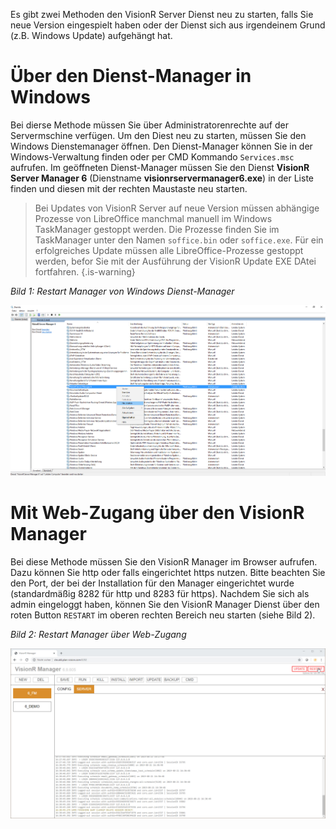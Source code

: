 <!-- TITLE: VisionR Manager neu starten -->
<!-- SUBTITLE: Neu starten des VisionR Server Dienstes über den Manager -->

Es gibt zwei Methoden den VisionR Server Dienst neu zu starten, falls Sie neue Version eingespielt haben oder der Dienst sich aus irgendeinem Grund (z.B. Windows Update) aufgehängt hat.
# Über den Dienst-Manager in Windows
Bei dierse Methode müssen Sie über Administratorenrechte auf der Servermschine verfügen. Um den Diest neu zu starten, müssen Sie den Windows Dienstemanager öffnen. Den Dienst-Manager können Sie in der Windows-Verwaltung finden oder per CMD Kommando `Services.msc` aufrufen. Im geöffneten Dienst-Manager müssen Sie den Dienst **VisionR Server Manager 6** (Dienstname **visionrservermanager6.exe**) in der Liste finden und diesen mit der rechten Maustaste neu starten.

> Bei Updates von VisionR Server auf neue Version müssen abhängige Prozesse von LibreOffice manchmal manuell im Windows TaskManager gestoppt werden.
> Die Prozesse finden Sie im TaskManager unter den Namen `soffice.bin` oder `soffice.exe`.
> Für ein erfolgreiches Update müssen alle LibreOffice-Prozesse gestoppt werden, befor Sie mit der Ausführung der VisionR Update EXE DAtei fortfahren.
{.is-warning}

*Bild 1: Restart Manager von Windows Dienst-Manager*

![Manager Restart Windows](/uploads/manager/manager-restart-windows.jpg "Manager Restart Windows")

# Mit Web-Zugang über den VisionR Manager
Bei diese Methode müssen Sie den VisionR Manager im Browser aufrufen. Dazu können Sie http oder falls eingerichtet https nutzen. Bitte beachten Sie den Port, der bei der Installation für den Manager eingerichtet wurde (standardmäßig 8282 für http und 8283 für https).
Nachdem Sie sich als admin eingeloggt haben, können Sie den VisionR Manager Dienst über den roten Button `RESTART` im oberen rechten Bereich neu starten (siehe Bild 2).

*Bild 2: Restart Manager über Web-Zugang*

![Manager Restart](/uploads/manager/manager-restart.jpg "Manager Restart")